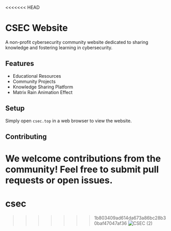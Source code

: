 <<<<<<< HEAD
# CSEC Website

A non-profit cybersecurity community website dedicated to sharing knowledge and fostering learning in cybersecurity.

## Features

- Educational Resources
- Community Projects
- Knowledge Sharing Platform
- Matrix Rain Animation Effect

## Setup

Simply open `csec.top` in a web browser to view the website.

## Contributing

We welcome contributions from the community! Feel free to submit pull requests or open issues.
=======
# csec
>>>>>>> 1b803409ad614da673a86bc28b30baf47047af36
![CSEC (2)](https://github.com/user-attachments/assets/88c7cfa8-b626-45bb-8703-8309300e8259)
